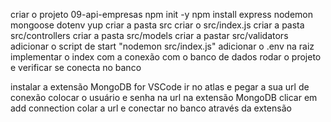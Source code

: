 criar o projeto 09-api-empresas
npm init -y
npm install express nodemon mongoose dotenv yup
criar a pasta src
criar o src/index.js
criar a pasta src/controllers
criar a pasta src/models
criar a pastar src/validators
adicionar o script de start "nodemon src/index.js"
adicionar o .env na raiz
implementar o index com a conexão com o banco de dados
rodar o projeto e verificar se conecta no banco

instalar a extensão MongoDB for VSCode
ir no atlas e pegar a sua url de conexão
colocar o usuário e senha na url
na extensão MongoDB clicar em add connection
colar a url e conectar no banco através da extensão
